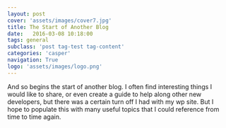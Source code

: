 ```yaml
---
layout: post
cover: 'assets/images/cover7.jpg'
title: The Start of Another Blog
date:   2016-03-08 10:18:00
tags: general
subclass: 'post tag-test tag-content'
categories: 'casper'
navigation: True
logo: 'assets/images/logo.png'
---
```


And so begins the start of another blog. I often find interesting things I would like to share, or even create a guide to help along other new developers, but there was a certain turn off I had with my wp site. But I hope to populate this with many useful topics that I could reference from time to time again.
